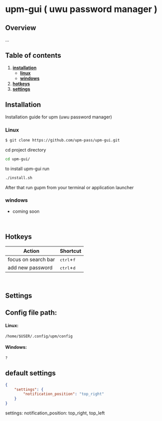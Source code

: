 # upm-gui ( uwu password manager )

## **Overview**
...

## **Table of contents**
1. [**installation**](#Installation)
    * [**linux**](#linux)
    * [**windows**](#windows)
2. [**hotkeys**](#hotkeys)
3. [**settings**](#settings)

## **Installation**
Installation guide for upm (uwu password manager)

### **Linux**

```bash
$ git clone https://github.com/upm-pass/upm-gui.git
```

cd project directory 
```bash 
cd upm-gui/
```

to install upm-gui run
```bash
./install.sh
```
After that run gupm from your terminal or application launcher


### **windows**
- coming soon

<br>

## **Hotkeys**

| Action                                      |   Shortcut
| --------------------------------------------|:-----------------------------
| focus on search bar                         | <kbd>ctrl</kbd>+<kbd>f</kbd>
| add new password                            | <kbd>ctrl</kbd>+<kbd>d</kbd>


<br>

## **Settings**

## Config file path:
#### **Linux**:
    /home/$USER/.config/upm/config

#### **Windows**:
    ?

## **default settings**
```json
{
    "settings": {
        "notification_position": "top_right"
    }
}
```

settings:
    notification_position: top_right, top_left


